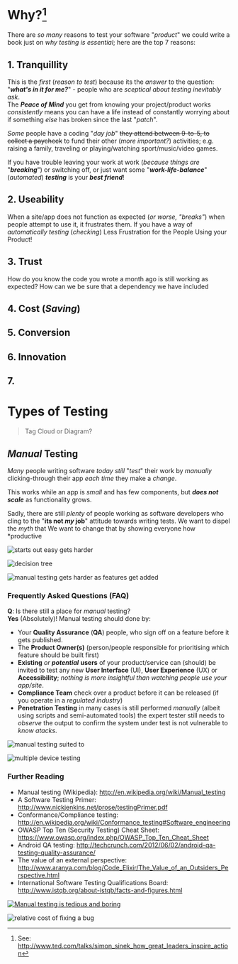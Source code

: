 # Why?[^startwithwhy]

There are *so many* reasons to test your software "*product*" we could write a book just on *why testing is essential*; here are the top 7 reasons:

## 1. Tranquillity

This is the *first* (*reason to test*) because its the *answer* to the question:
"***what's in it for me?***" - people who are *sceptical about testing
inevitably ask*.  
The ***Peace of Mind*** you get from knowing your project/product works
*consistently* means you can have a life instead of constantly worrying
about if something *else* has broken since the last "*patch*".

*Some* people have a coding "*day job*" ~~they attend between 9-to-5,
to collect a paycheck~~ to fund their other (*more important?*) activities;
e.g. raising a family, traveling or playing/watching sport/music/video games.

If you have trouble leaving your work at work (*because things are*
  "***breaking***") or switching off, or just want some 
"***work-life-balance***" (*automated*) ***testing*** is your ***best friend***!



## 2. Useability

When a site/app does not function as expected (*or worse, "breaks"*) when people
attempt to use it, it frustrates them. If you have a way of *automatically testing*
(*checking*) Less Frustration for the People Using your Product!

## 3. Trust

How do you know the code you wrote a month ago is still working as expected?
How can we be sure that a dependency we have included

## 4. Cost (*Saving*)


## 5. Conversion


## 6. Innovation



## 7.


# Types of Testing

> Tag Cloud or Diagram?

## *Manual* Testing

*Many* people writing software *today* *still* "*test*" their work by *manually*
clicking-through their app *each time* they make a *change*.

This works while an app is *small* and has few components, but ***does not
scale*** as functionality grows.

Sadly, there are still *plenty* of people working as software developers
who cling to the "**its not *my* job**" attitude towards writing tests.
We want to dispel the *myth* that
We want to change that by showing everyone how *productive

![starts out easy gets harder](http://i.imgur.com/1usRwT6.png)



![decision tree](http://i.imgur.com/DFYspgE.png)


![manual testing gets harder as features get added](http://i.imgur.com/BxCZ7Nl.png)



### Frequently Asked Questions (FAQ)

**Q**: Is there still a place for *manual* testing?  
**Yes** (Absolutely)! Manual testing should done by:
+ Your **Quality Assurance** (**QA**) people, who sign off on a feature
before it gets published.
+ The **Product Owner(s)** (person/people responsible for
  prioritising which feature should be built first)
+ **Existing** *or* ***potential*** **users** of your product/service
can (should) be invited to test any new **User Interface** (UI),
**User Experience** (UX) or **Accessibility**; *nothing is more insightful
than watching people use your app/site*.
+ **Compliance Team** check over a product before it can be released (if you operate in a *regulated industry*)
+ **Penetration Testing** in many cases is still performed *manually* (albeit using
  scripts and semi-automated tools) the expert tester still needs to *observe* the
  output to confirm the system under test is not vulnerable to *know atacks*.

![manual testing suited to](http://i.imgur.com/lCPdBav.jpg)

![multiple device testing](http://i.imgur.com/vpFl1sN.jpg)


### Further Reading
+ Manual testing (Wikipedia): http://en.wikipedia.org/wiki/Manual_testing
+ A Software Testing Primer: http://www.nickjenkins.net/prose/testingPrimer.pdf
+ Conformance/Compliance testing: http://en.wikipedia.org/wiki/Conformance_testing#Software_engineering
+ OWASP Top Ten (Security Testing) Cheat Sheet:
https://www.owasp.org/index.php/OWASP_Top_Ten_Cheat_Sheet
+ Android QA testing: http://techcrunch.com/2012/06/02/android-qa-testing-quality-assurance/
+ The value of an external perspective:
http://www.aranya.com/blog/Code_Elixir/The_Value_of_an_Outsiders_Perspective.html
+ International Software Testing Qualifications Board:
http://www.istqb.org/about-istqb/facts-and-figures.html

[![Manual testing is tedious and boring](http://i.imgur.com/X8YTOQD.png)](https://www.youtube.com/watch?v=xCwkjZcEK6w)

![relative cost of fixing a bug](http://i.imgur.com/Ie10VLv.jpg)

[^startwithwhy]: See: http://www.ted.com/talks/simon_sinek_how_great_leaders_inspire_action
